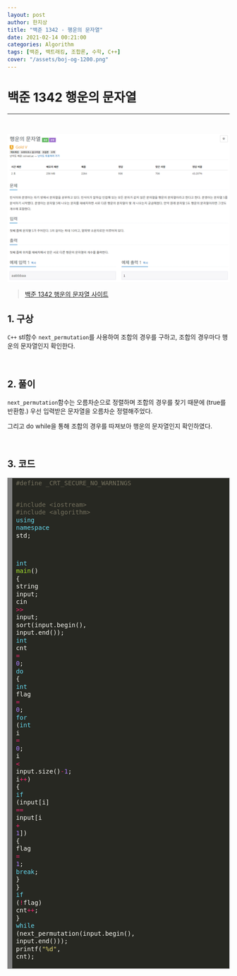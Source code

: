 ```yaml
---
layout: post
author: 한지상
title: "백준 1342 - 행운의 문자열"
date: 2021-02-14 00:21:00
categories: Algorithm
tags: [백준, 백트래킹, 조합론, 수학, C++]
cover: "/assets/boj-og-1200.png"
---
```


# 백준 1342 행운의 문자열
---
<br>

<a href="/assets/캡처_2021_02_14_00_25_35.png">![](/assets/캡처_2021_02_14_00_25_35.png)</a>

> [백준 1342 행운의 문자열 사이트](https://www.acmicpc.net/problem/1342)


## 1. 구상

`C++` stl함수 `next_permutation`를 사용하여 조합의 경우를 구하고, 조합의 경우마다 행운의 문자열인지 확인한다.

<br>

## 2. 풀이

`next_permutation`함수는 오름차순으로 정렬하며 조합의 경우를 찾기 때문에 (true를 반환함.) 우선 입력받은 문자열을 오름차순 정렬해주었다.

그리고 do while을 통해 조합의 경우를 따져보아 행운의 문자열인지 확인하였다.

<br>

## 3. 코드

<!-- HTML generated using hilite.me --><div style="background: #272822; overflow:auto;width:auto;border:solid gray;border-width:.1em .1em .1em .8em;padding:.2em .6em;"><pre style="margin: 0; line-height: 125%"><span style="color: #75715e">#define _CRT_SECURE_NO_WARNINGS</span>
<span style="color: #75715e">#include &lt;iostream&gt;</span>
<span style="color: #75715e">#include &lt;algorithm&gt;</span>
<span style="color: #66d9ef">using</span> <span style="color: #66d9ef">namespace</span> <span style="color: #f8f8f2">std;</span>

<span style="color: #66d9ef">int</span> <span style="color: #a6e22e">main</span><span style="color: #f8f8f2">()</span>
<span style="color: #f8f8f2">{</span>
	<span style="color: #f8f8f2">string</span> <span style="color: #f8f8f2">input;</span>
	<span style="color: #f8f8f2">cin</span> <span style="color: #f92672">&gt;&gt;</span> <span style="color: #f8f8f2">input;</span>
	<span style="color: #f8f8f2">sort(input.begin(),</span> <span style="color: #f8f8f2">input.end());</span>
	<span style="color: #66d9ef">int</span> <span style="color: #f8f8f2">cnt</span> <span style="color: #f92672">=</span> <span style="color: #ae81ff">0</span><span style="color: #f8f8f2">;</span>
	<span style="color: #66d9ef">do</span> <span style="color: #f8f8f2">{</span>
		<span style="color: #66d9ef">int</span> <span style="color: #f8f8f2">flag</span> <span style="color: #f92672">=</span> <span style="color: #ae81ff">0</span><span style="color: #f8f8f2">;</span>
		<span style="color: #66d9ef">for</span> <span style="color: #f8f8f2">(</span><span style="color: #66d9ef">int</span> <span style="color: #f8f8f2">i</span> <span style="color: #f92672">=</span> <span style="color: #ae81ff">0</span><span style="color: #f8f8f2">;</span> <span style="color: #f8f8f2">i</span> <span style="color: #f92672">&lt;</span> <span style="color: #f8f8f2">input.size()</span><span style="color: #f92672">-</span><span style="color: #ae81ff">1</span><span style="color: #f8f8f2">;</span> <span style="color: #f8f8f2">i</span><span style="color: #f92672">++</span><span style="color: #f8f8f2">)</span>
		<span style="color: #f8f8f2">{</span>
			<span style="color: #66d9ef">if</span> <span style="color: #f8f8f2">(input[i]</span> <span style="color: #f92672">==</span> <span style="color: #f8f8f2">input[i</span> <span style="color: #f92672">+</span> <span style="color: #ae81ff">1</span><span style="color: #f8f8f2">])</span>
			<span style="color: #f8f8f2">{</span>
				<span style="color: #f8f8f2">flag</span> <span style="color: #f92672">=</span> <span style="color: #ae81ff">1</span><span style="color: #f8f8f2">;</span>
				<span style="color: #66d9ef">break</span><span style="color: #f8f8f2">;</span>
			<span style="color: #f8f8f2">}</span>
		<span style="color: #f8f8f2">}</span>
		<span style="color: #66d9ef">if</span> <span style="color: #f8f8f2">(</span><span style="color: #f92672">!</span><span style="color: #f8f8f2">flag)</span> <span style="color: #f8f8f2">cnt</span><span style="color: #f92672">++</span><span style="color: #f8f8f2">;</span>
	<span style="color: #f8f8f2">}</span> <span style="color: #66d9ef">while</span> <span style="color: #f8f8f2">(next_permutation(input.begin(),</span> <span style="color: #f8f8f2">input.end()));</span>
	<span style="color: #f8f8f2">printf(</span><span style="color: #e6db74">&quot;%d&quot;</span><span style="color: #f8f8f2">,</span> <span style="color: #f8f8f2">cnt);</span>
</pre></div>
